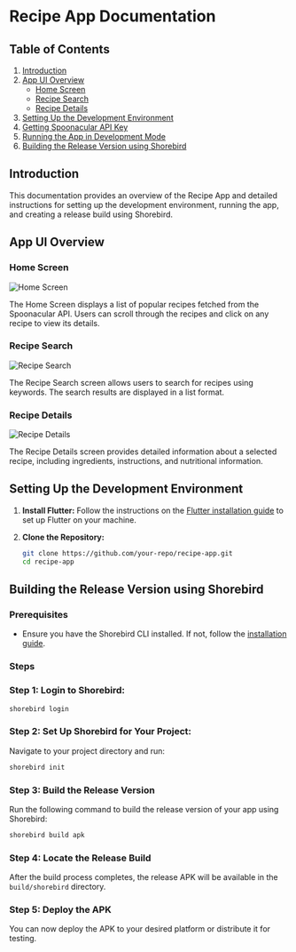 # Recipe App Documentation

## Table of Contents

1. [Introduction](#introduction)
2. [App UI Overview](#app-ui-overview)
   - [Home Screen](#home-screen)
   - [Recipe Search](#recipe-search)
   - [Recipe Details](#recipe-details)
3. [Setting Up the Development Environment](#setting-up-the-development-environment)
4. [Getting Spoonacular API Key](#getting-spoonacular-api-key)
5. [Running the App in Development Mode](#running-the-app-in-development-mode)
6. [Building the Release Version using Shorebird](#building-the-release-version-using-shorebird)

## Introduction

This documentation provides an overview of the Recipe App and detailed instructions for setting up the development environment, running the app, and creating a release build using Shorebird.

## App UI Overview

### Home Screen

![Home Screen](images/home_screen.png)

The Home Screen displays a list of popular recipes fetched from the Spoonacular API. Users can scroll through the recipes and click on any recipe to view its details.

### Recipe Search

![Recipe Search](images/recipe_search.png)

The Recipe Search screen allows users to search for recipes using keywords. The search results are displayed in a list format.

### Recipe Details

![Recipe Details](images/recipe_details.png)

The Recipe Details screen provides detailed information about a selected recipe, including ingredients, instructions, and nutritional information.

## Setting Up the Development Environment

1. **Install Flutter:**
   Follow the instructions on the [Flutter installation guide](https://flutter.dev/docs/get-started/install) to set up Flutter on your machine.

2. **Clone the Repository:**
   ```bash
   git clone https://github.com/your-repo/recipe-app.git
   cd recipe-app
   ```

## Building the Release Version using Shorebird

### Prerequisites

- Ensure you have the Shorebird CLI installed. If not, follow the [installation guide](https://shorebird.dev/docs/cli/installation).

### Steps

### Step 1: Login to Shorebird:

```bash
shorebird login
```

### Step 2: Set Up Shorebird for Your Project:

Navigate to your project directory and run:

```bash
shorebird init
```

### Step 3: Build the Release Version

Run the following command to build the release version of your app using Shorebird:

```bash
shorebird build apk
```

### Step 4: Locate the Release Build

After the build process completes, the release APK will be available in the `build/shorebird` directory.

### Step 5: Deploy the APK

You can now deploy the APK to your desired platform or distribute it for testing.
